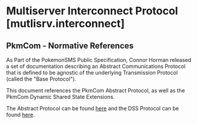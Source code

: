 # Multiserver Interconnect Protocol [mutlisrv.interconnect]

## PkmCom - Normative References 
As Part of the PokemonSMS Public Specification, Connor Horman released a set of documentation describing an Abstract Communications Protocol that is defined to be agnostic of the underlying Transmission Protocol (called the "Base Protocol").

This document references the PkmCom Abstract Protocol, as well as the PkmCom Dynamic Shared State Extensions.

The Abstract Protocol can be found [here](https://chorman0773.github.io/PkmCom-APL-Library/AbstractProtocol.md) and the DSS Protocol can be found [here](https://chorman0773.github.io/PkmCom-APL-Library/DynamicSharedState.md). 

